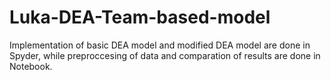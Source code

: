 # Luka-DEA-Team-based-model
Implementation of basic DEA model and modified DEA model are done in Spyder, while preproccesing of data and comparation of results are done in Notebook.
